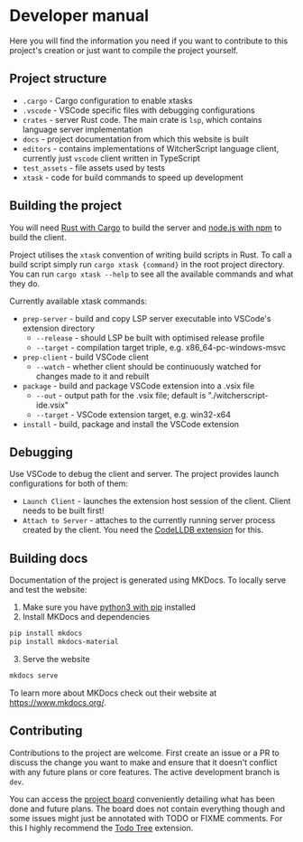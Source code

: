 # Developer manual

Here you will find the information you need if you want to contribute to this project's creation or just want to compile the project yourself.


## Project structure
- `.cargo` - Cargo configuration to enable xtasks
- `.vscode` - VSCode specific files with debugging configurations 
- `crates` - server Rust code. The main crate is `lsp`, which contains language server implementation
- `docs` - project documentation from which this website is built
- `editors` - contains implementations of WitcherScript language client, currently just `vscode` client written in TypeScript
- `test_assets` - file assets used by tests
- `xtask` - code for build commands to speed up development


## Building the project
You will need [Rust with Cargo](https://rustup.rs/) to build the server and [node.js with npm](https://nodejs.org/en) to build the client.

Project utilises the `xtask` convention of writing build scripts in Rust. To call a build script simply run `cargo xtask {command}` in the root project directory. You can run `cargo xtask --help` to see all the available commands and what they do.

Currently available xtask commands:

- `prep-server` - build and copy LSP server executable into VSCode's extension directory
    - `--release` - should LSP be built with optimised release profile
    - `--target` - compilation target triple, e.g. x86_64-pc-windows-msvc
- `prep-client` - build VSCode client
    - `--watch` - whether client should be continuously watched for changes made to it and rebuilt 
- `package` - build and package VSCode extension into a .vsix file
    - `--out` - output path for the .vsix file; default is "./witcherscript-ide.vsix"
    - `--target` - VSCode extension target, e.g. win32-x64
- `install` - build, package and install the VSCode extension


## Debugging
Use VSCode to debug the client and server. The project provides launch configurations for both of them:

- `Launch Client` - launches the extension host session of the client. Client needs to be built first!
- `Attach to Server` - attaches to the currently running server process created by the client. You need the [CodeLLDB extension](https://marketplace.visualstudio.com/items?itemName=vadimcn.vscode-lldb) for this.


## Building docs
Documentation of the project is generated using MKDocs. To locally serve and test the website:
1. Make sure you have [python3 with pip](https://www.python.org/downloads/) installed
2. Install MKDocs and dependencies
```sh
pip install mkdocs
pip install mkdocs-material
```
3. Serve the website
```sh
mkdocs serve
```

To learn more about MKDocs check out their website at <https://www.mkdocs.org/>.


## Contributing
Contributions to the project are welcome. First create an issue or a PR to discuss the change you want to make and ensure that it doesn't conflict with any future plans or core features. The active development branch is `dev`.

You can access the [project board](https://github.com/users/SpontanCombust/projects/2/views/1) conveniently detailing what has been done and future plans.
The board does not contain everything though and some issues might just be annotated with TODO or FIXME comments. For this I highly recommend the [Todo Tree](https://marketplace.visualstudio.com/items?itemName=Gruntfuggly.todo-tree) extension.